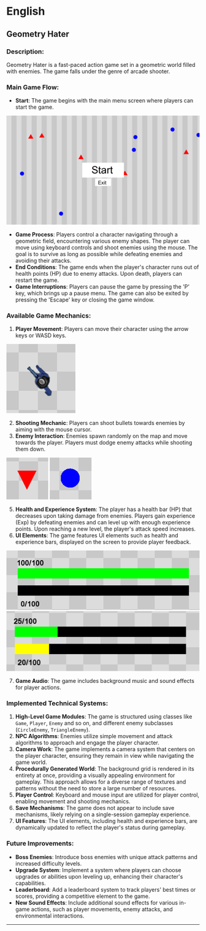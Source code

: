 # English

## Geometry Hater

### Description:
Geometry Hater is a fast-paced action game set in a geometric world filled with enemies. The game falls under the genre of arcade shooter.

### Main Game Flow:
- **Start**: The game begins with the main menu screen where players can start the game.

![Main menu screen](screenshots/menu.png)

- **Game Process**: Players control a character navigating through a geometric field, encountering various enemy shapes. The player can move using keyboard controls and shoot enemies using the mouse. The goal is to survive as long as possible while defeating enemies and avoiding their attacks.
- **End Conditions**: The game ends when the player's character runs out of health points (HP) due to enemy attacks. Upon death, players can restart the game.
- **Game Interruptions**: Players can pause the game by pressing the 'P' key, which brings up a pause menu. The game can also be exited by pressing the 'Escape' key or closing the game window.

### Available Game Mechanics:
1. **Player Movement**: Players can move their character using the arrow keys or WASD keys.

![Player](screenshots/player.png)

2. **Shooting Mechanic**: Players can shoot bullets towards enemies by aiming with the mouse cursor.
3. **Enemy Interaction**: Enemies spawn randomly on the map and move towards the player. Players must dodge enemy attacks while shooting them down.

![Triangle enemy](screenshots/triangle.png)
![Circle enemy](screenshots/circle.png)

5. **Health and Experience System**: The player has a health bar (HP) that decreases upon taking damage from enemies. Players gain experience (Exp) by defeating enemies and can level up with enough experience points. Upon reaching a new level, the player's attack speed increases.
6. **UI Elements**: The game features UI elements such as health and experience bars, displayed on the screen to provide player feedback.

![Health and experience bars](screenshots/bars1.png)
![Health and experience bars](screenshots/bars2.png)

7. **Game Audio**: The game includes background music and sound effects for player actions.

### Implemented Technical Systems:
1. **High-Level Game Modules**: The game is structured using classes like `Game`, `Player`, `Enemy` and so on, and different enemy subclasses (`CircleEnemy`, `TriangleEnemy`).
2. **NPC Algorithms**: Enemies utilize simple movement and attack algorithms to approach and engage the player character.
3. **Camera Work**: The game implements a camera system that centers on the player character, ensuring they remain in view while navigating the game world.
4. **Procedurally Generated World**: The background grid is rendered in its entirety at once, providing a visually appealing environment for gameplay. This approach allows for a diverse range of textures and patterns without the need to store a large number of resources.
5. **Player Control**: Keyboard and mouse input are utilized for player control, enabling movement and shooting mechanics.
6. **Save Mechanisms**: The game does not appear to include save mechanisms, likely relying on a single-session gameplay experience.
7. **UI Features**: The UI elements, including health and experience bars, are dynamically updated to reflect the player's status during gameplay.

### Future Improvements:
- **Boss Enemies**: Introduce boss enemies with unique attack patterns and increased difficulty levels.
- **Upgrade System**: Implement a system where players can choose upgrades or abilities upon leveling up, enhancing their character's capabilities.
- **Leaderboard**: Add a leaderboard system to track players' best times or scores, providing a competitive element to the game.
- **New Sound Effects**: Include additional sound effects for various in-game actions, such as player movements, enemy attacks, and environmental interactions.
---
